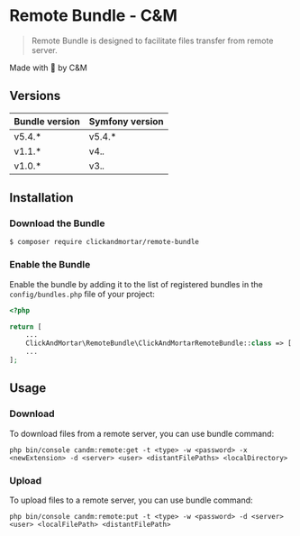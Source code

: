 # Remote Bundle - C&M

> Remote Bundle is designed to facilitate files transfer from remote server.

Made with :blue_heart: by C&M

## Versions

| **Bundle version** | **Symfony version** |
|--------------------|---------------------|
| v5.4.*             | v5.4.*              |
| v1.1.*             | v4.*.*              |
| v1.0.*             | v3.*.*              |

## Installation

### Download the Bundle

```console
$ composer require clickandmortar/remote-bundle
```

### Enable the Bundle

Enable the bundle by adding it to the list of registered bundles
in the `config/bundles.php` file of your project:

```php
<?php

return [
    ...
    ClickAndMortar\RemoteBundle\ClickAndMortarRemoteBundle::class => ['all' => true],
    ...
];

```

## Usage

### Download

To download files from a remote server, you can use bundle command:

```
php bin/console candm:remote:get -t <type> -w <password> -x <newExtension> -d <server> <user> <distantFilePaths> <localDirectory>
```

### Upload

To upload files to a remote server, you can use bundle command:

```
php bin/console candm:remote:put -t <type> -w <password> -d <server> <user> <localFilePath> <distantFilePath>
```
